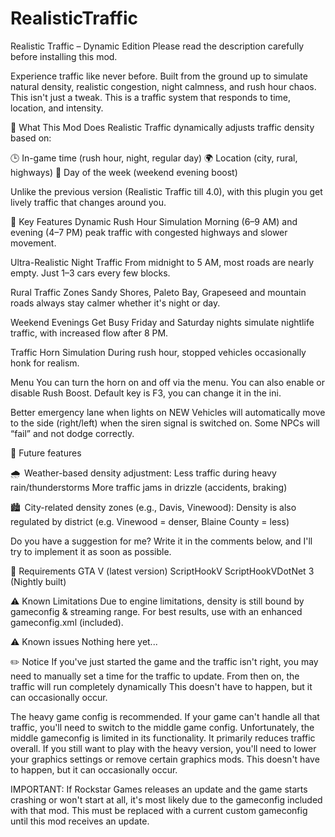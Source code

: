 # RealisticTraffic

Realistic Traffic – Dynamic Edition
Please read the description carefully before installing this mod.
 
Experience traffic like never before. Built from the ground up to simulate natural density, realistic congestion, night calmness, and rush hour chaos.
This isn't just a tweak. This is a traffic system that responds to time, location, and intensity.

 

 

 

🧠 What This Mod Does
Realistic Traffic dynamically adjusts traffic density based on:
 
🕒 In-game time (rush hour, night, regular day)
🌍 Location (city, rural, highways)
📆 Day of the week (weekend evening boost)
 
Unlike the previous version (Realistic Traffic till 4.0), with this plugin you get lively traffic that changes around you.


 

🚗 Key Features
Dynamic Rush Hour Simulation
Morning (6–9 AM) and evening (4–7 PM) peak traffic with congested highways and slower movement.
 
Ultra-Realistic Night Traffic
From midnight to 5 AM, most roads are nearly empty. Just 1–3 cars every few blocks.

Rural Traffic Zones
Sandy Shores, Paleto Bay, Grapeseed and mountain roads always stay calmer whether it's night or day.
 
Weekend Evenings Get Busy
Friday and Saturday nights simulate nightlife traffic, with increased flow after 8 PM.
 
Traffic Horn Simulation
During rush hour, stopped vehicles occasionally honk for realism.
 
Menu
You can turn the horn on and off via the menu. You can also enable or disable Rush Boost.
Default key is F3, you can change it in the ini.
 
Better emergency lane when lights on NEW
Vehicles will automatically move to the side (right/left) when the siren signal is switched on. Some NPCs will “fail” and not dodge correctly.
 

 

 

 

🔧  Future features
 
🌧️  Weather-based density adjustment:
Less traffic during heavy rain/thunderstorms
More traffic jams in drizzle (accidents, braking)

🏙️  City-related density zones (e.g., Davis, Vinewood):
Density is also regulated by district (e.g. Vinewood = denser, Blaine County = less)

Do you have a suggestion for me? Write it in the comments below, and I'll try to implement it as soon as possible.

 

 

 🔧 Requirements
GTA V (latest version)
ScriptHookV
ScriptHookVDotNet 3 (Nightly built)


⚠ Known Limitations
Due to engine limitations, density is still bound by gameconfig & streaming range.
For best results, use with an enhanced gameconfig.xml (included).

 
⚠ Known issues
Nothing here yet...
 
 
✏️ Notice
If you've just started the game and the traffic isn't right, you may need to manually set a time for the traffic to update. From then on, the traffic will run completely dynamically
This doesn't have to happen, but it can occasionally occur.
 
The heavy game config is recommended. If your game can't handle all that traffic, you'll need to switch to the middle game config.
Unfortunately, the middle gameconfig is limited in its functionality. It primarily reduces traffic overall. 
If you still want to play with the heavy version, you'll need to lower your graphics settings or remove certain graphics mods.
This doesn't have to happen, but it can occasionally occur.

IMPORTANT:
If Rockstar Games releases an update and the game starts crashing or won't start at all, it's most likely due to the gameconfig included with that mod. This must be replaced with a current custom gameconfig until this mod receives an update.
